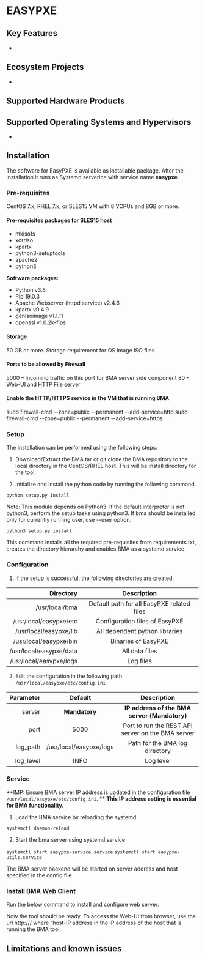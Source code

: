 # EASYPXE


## Key Features
* 


## Ecosystem Projects
*

## Supported Hardware Products


## Supported Operating Systems and Hypervisors
* 

## Installation 

The software for EasyPXE is available as installable package. 
After the installation it runs as Systemd serverice with service name **easypxe**.

### Pre-requisites

CentOS 7.x, RHEL 7.x, or SLES15 VM with 8 VCPUs and 8GB or more.

#### Pre-requisites packages for SLES15 host
- mkisofs
- xorriso
- kpartx 
- python3-setuptools
- apache2
- python3

**Software packages:**
* Python v3.6
* Pip 19.0.3
* Apache Webserver (httpd service) v2.4.6
* kpartx v0.4.9
* genisoimage v1.1.11
* openssl v1.0.2k-fips

#### Storage
50 GB or more. Storage requirement for OS image ISO files.

#### Ports to be allowed by Firewall
5000 – Incoming traffic on this port for BMA server side component
80 – Web-UI and HTTP File server

#### Enable the HTTP/HTTPS service in the VM that is running BMA
sudo firewall-cmd --zone=public --permanent --add-service=http
sudo firewall-cmd --zone=public --permanent --add-service=https


### Setup
The installation can be performed using the following steps:

1. Download/Extract the BMA.tar or git clone the BMA repository to the local directory in the CentOS/RHEL host. This will be install directory for the tool.

2. Initialize and install the python code by running the following command.

``` python setup.py install ```

Note: This module depends on Python3. If the default interpreter is not python3, perform the setup tasks using python3. If bma should be installed only for currently running user, use --user option.

``` python3 setup.py install ```

This command installs all the required pre-requisites from requirements.txt, creates the directory hierarchy and enables BMA as a systemd service.

### Configuration

1. If the setup is successful, the following directories are created.

| Directory | Description |
| ---------:|:-----------:|
| /usr/local/bma      |  Default path for all EasyPXE related files
| /usr/local/easypxe/etc  |  Configuration files of EasyPXE
| /usr/local/easypxe/lib  |  All dependent python libraries
| /usr/local/easypxe/bin  |  Binaries of EasyPXE
| /usr/local/easypxe/data |  All data files
| /usr/local/easypxe/logs  |  Log files

2. Edit the configuration in the following path `/usr/local/easypxe/etc/config.ini`

| Parameter | Default    |   Description  |
| ---------:|:----------:|:----------:|
| server    | **Mandatory**  | **IP address of the BMA server (Mandatory)**
| port      |   5000     | Port to run the REST API server on the BMA server
| log_path  | /usr/local/easypxe/logs | Path for the BMA log directory
| log_level | INFO       | Log level

### Service

**IMP: Ensure BMA server IP address is updated in the configuration file `/usr/local/easypxe/etc/config.ini`. **
**This IP address setting is essential for BMA functionality.**

1. Load the BMA service by reloading the systemd

`systemctl daemon-reload`

2. Start the bma server using systemd service

`systemctl start easypxe-service.service`
`systemctl start easypxe-utils.service`

The BMA server backend will be started on server address and host specified in the config file

### Install BMA Web Client

Run the below command to install and configure web server:

Now the tool should be ready. To access the Web-UI from browser, use the url http://<host-IP-address>/ where “host-IP address in the IP address of the host that is running the BMA tool.



## Limitations and known issues
